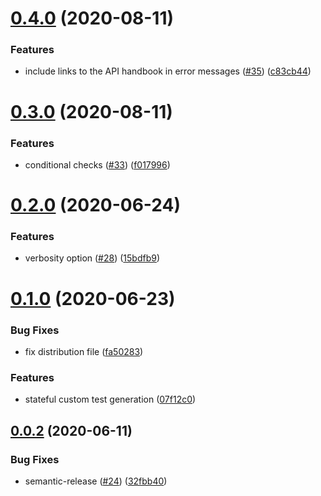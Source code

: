 # [0.4.0](https://github.ibm.com/CloudEngineering/ibm-service-validator/compare/v0.3.0...v0.4.0) (2020-08-11)


### Features

* include links to the API handbook in error messages ([#35](https://github.ibm.com/CloudEngineering/ibm-service-validator/issues/35)) ([c83cb44](https://github.ibm.com/CloudEngineering/ibm-service-validator/commit/c83cb445907326c624ab8b9e0d3fcb8804a6fb23))

# [0.3.0](https://github.ibm.com/CloudEngineering/ibm-service-validator/compare/v0.2.0...v0.3.0) (2020-08-11)


### Features

* conditional checks ([#33](https://github.ibm.com/CloudEngineering/ibm-service-validator/issues/33)) ([f017996](https://github.ibm.com/CloudEngineering/ibm-service-validator/commit/f0179965c3e5c1a97b96c2bc9b418b62de5944b8))

# [0.2.0](https://github.ibm.com/CloudEngineering/ibm-service-validator/compare/v0.1.0...v0.2.0) (2020-06-24)


### Features

* verbosity option ([#28](https://github.ibm.com/CloudEngineering/ibm-service-validator/issues/28)) ([15bdfb9](https://github.ibm.com/CloudEngineering/ibm-service-validator/commit/15bdfb9bdeb1802017b0e521b0ecd16c25d1a2f6))

# [0.1.0](https://github.ibm.com/CloudEngineering/ibm-service-validator/compare/v0.0.2...v0.1.0) (2020-06-23)


### Bug Fixes

* fix distribution file ([fa50283](https://github.ibm.com/CloudEngineering/ibm-service-validator/commit/fa502834b89536d2831ceef065fccf7cf18e57eb))


### Features

* stateful custom test generation ([07f12c0](https://github.ibm.com/CloudEngineering/ibm-service-validator/commit/07f12c02dd66df605014267566defd5342bfeacb))

## [0.0.2](https://github.ibm.com/CloudEngineering/ibm-service-validator/compare/v0.0.1...v0.0.2) (2020-06-11)


### Bug Fixes

* semantic-release ([#24](https://github.ibm.com/CloudEngineering/ibm-service-validator/issues/24)) ([32fbb40](https://github.ibm.com/CloudEngineering/ibm-service-validator/commit/32fbb404c27cb38df24996b3d4c1b2925d7aeb97))
